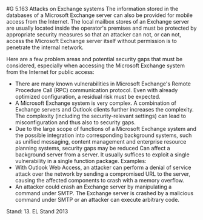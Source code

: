 #G 5.163 Attacks on Exchange systems
The information stored in the databases of a Microsoft Exchange server can also be provided for mobile access from the Internet. The local mailbox stores of an Exchange server are usually located inside the operator's premises and must be protected by appropriate security measures so that an attacker can not, or can not, access the Microsoft Exchange server itself without permission is to penetrate the internal network.

Here are a few problem areas and potential security gaps that must be considered, especially when accessing the Microsoft Exchange system from the Internet for public access:

* There are many known vulnerabilities in Microsoft Exchange's Remote Procedure Call (RPC) communication protocol. Even with already optimized configuration, a residual risk must be expected.
* A Microsoft Exchange system is very complex. A combination of Exchange servers and Outlook clients further increases the complexity. The complexity (including the security-relevant settings) can lead to misconfiguration and thus also to security gaps.
* Due to the large scope of functions of a Microsoft Exchange system and the possible integration into corresponding background systems, such as unified messaging, content management and enterprise resource planning systems, security gaps may be reduced Can affect a background server from a server. It usually suffices to exploit a single vulnerability in a single function package. Examples:
* With Outlook Web Access, an attacker can perform a denial of service attack over the network by sending a compromised URL to the server, causing the affected components to crash with a memory overflow.
* An attacker could crash an Exchange server by manipulating a command under SMTP. The Exchange server is crashed by a malicious command under SMTP or an attacker can execute arbitrary code.


Stand: 13. EL Stand 2013



